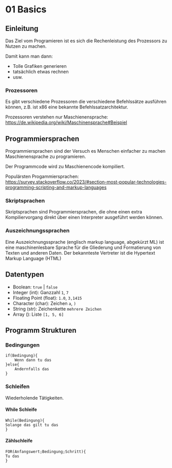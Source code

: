 # 01 Basics

## Einleitung

Das Ziel vom Programieren ist es sich die Rechenleistung des Prozessors zu Nutzen zu machen.

Damit kann man dann:

- Tolle Grafiken generieren
- tatsächlich etwas rechnen
- usw.

### Prozessoren

Es gibt verschiedene Prozessoren die verschiedene Befehlssätze ausführen können, z.B. ist x86 eine bekannte Befehlssatzarchitektur.

Prozessoren verstehen nur Maschienensprache: https://de.wikipedia.org/wiki/Maschinensprache#Beispiel

## Programmiersprachen

Programmiersprachen sind der Versuch es Menschen einfacher zu machen Maschienensprache zu programieren.

Der Programmcode wird zu Maschienencode kompiliert.

Populärsten Progammiersprachen: https://survey.stackoverflow.co/2023/#section-most-popular-technologies-programming-scripting-and-markup-languages

### Skriptsprachen

Skriptsprachen sind Programmiersprachen, die ohne einen extra Kompiliervorgang direkt über einen Interpreter ausgeführt werden können.

### Auszeichnungssprachen

Eine Auszeichnungssprache (englisch markup language, abgekürzt ML) ist eine maschinenlesbare Sprache für die Gliederung und Formatierung von Texten und anderen Daten. Der bekannteste Vertreter ist die Hypertext Markup Language (HTML)

## Datentypen

- Boolean: `true` | `false`
- Integer (int): Ganzzahl `1`, `7`
- Floating Point (float): `1.0`, `3,1415`
- Character (char): Zeichen `a`, `)`
- String (str): Zeichenkette `mehrere Zeichen`
- Array (): Liste `[1, 5, 6]`

## Programm Strukturen

### Bedingungen

```
if(Bedingung){
    Wenn dann tu das
}else{
    Andernfalls das
}
```

### Schleifen

Wiederholende Tätigkeiten.

#### While Schleife

```
While(Bedingung){
Solange das gilt tu das
}
```

#### Zählschleife

```
FOR(Anfangswert;Bedingung;Schritt){
Tu das
}
```
